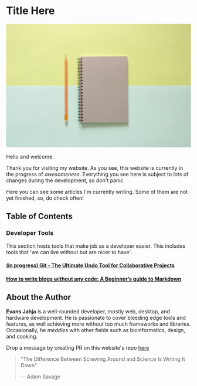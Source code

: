 Title Here
==========

![notebook](/img/stock/pexels-photo-544115.jpeg)

Hello and welcome.

Thank you for visiting my website. As you see, this website is currently
in the progress of _awesomeness_. Everything you see here is subject to
_lots_ of changes during the development, so don't panic.

Here you can see some articles I'm currently writing. Some of them are
not yet finished, so, do check often!


Table of Contents
-----------------

### Developer Tools
This section hosts tools that make job as a developer easier.
This includes tools that 'we can live without but are nicer to have'.

#### [(in progress) Git - The Ultimate Undo Tool for Collaborative Projects](posts/git)
#### [How to write blogs without any code: A Beginner’s guide to Markdown](posts/how-to-write-blogs-without-any-code-a-beginners-guide-to-markdown)


About the Author
----------------

**Evans Jahja** is a well-rounded developer, mostly web, desktop,
and hardware development. He is passionate to cover bleeding edge tools and features,
as well achieving more without too much frameworks and libraries. Occasionally,
he _meddles_ with other fields such as bioinformatics, design, and cooking.

Drop a message by creating PR on this website's repo [here](https://github.com/Charon77/charon77.github.io/pulls)


>"The Difference Between Screwing Around
> and Science Is Writing It Down"
>
> -- Adam Savage
